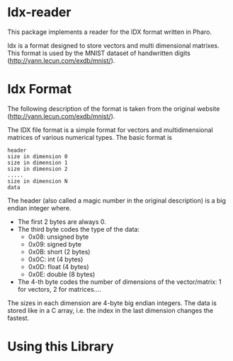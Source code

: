 # Idx-reader
This package implements a reader for the IDX format written in Pharo.

Idx is a format designed to store vectors and multi dimensional matrixes. This format is used by the MNIST dataset of handwritten digits (http://yann.lecun.com/exdb/mnist/).

# Idx Format

The following description of the format is taken from the original website (http://yann.lecun.com/exdb/mnist/).

The IDX file format is a simple format for vectors and multidimensional matrices of various numerical types. The basic format is

```
header 
size in dimension 0 
size in dimension 1 
size in dimension 2 
..... 
size in dimension N 
data
```

The header (also called a magic number in the original description) is a big endian integer where.

- The first 2 bytes are always 0.
- The third byte codes the type of the data: 
  - 0x08: unsigned byte 
  - 0x09: signed byte 
  - 0x0B: short (2 bytes) 
  - 0x0C: int (4 bytes) 
  - 0x0D: float (4 bytes) 
  - 0x0E: double (8 bytes)
- The 4-th byte codes the number of dimensions of the vector/matrix: 1 for vectors, 2 for matrices....

The sizes in each dimension are 4-byte big endian integers.
The data is stored like in a C array, i.e. the index in the last dimension changes the fastest.

# Using this Library
